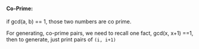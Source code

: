 #### Co-Prime:

if gcd(a, b) == 1, those two numbers are co prime.

For generating, co-prime pairs, we need to recall one fact, gcd(x, x+1) ==1, then to generate, just print pairs of
`(i, i+1)`
